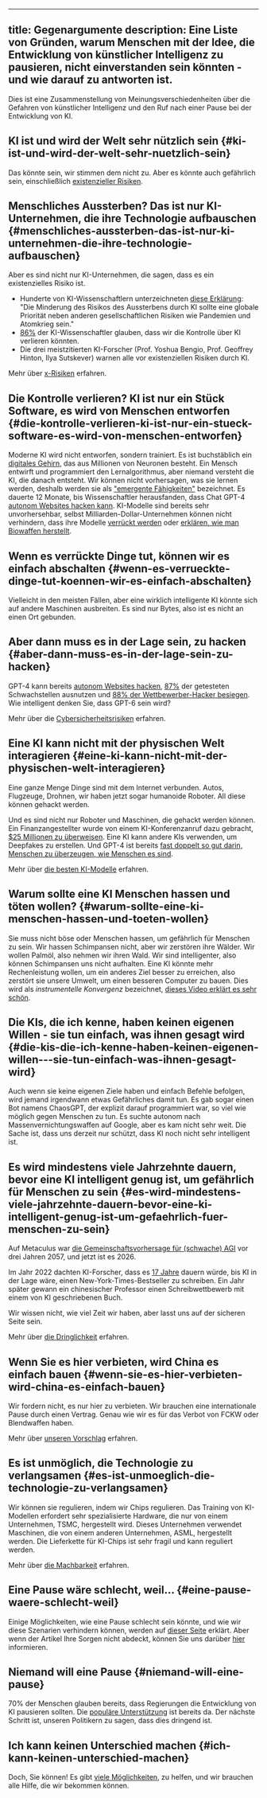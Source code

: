 

---
title: Gegenargumente
description: Eine Liste von Gründen, warum Menschen mit der Idee, die Entwicklung von künstlicher Intelligenz zu pausieren, nicht einverstanden sein könnten - und wie darauf zu antworten ist.
---

Dies ist eine Zusammenstellung von Meinungsverschiedenheiten über die Gefahren von künstlicher Intelligenz und den Ruf nach einer Pause bei der Entwicklung von KI.

## KI ist und wird der Welt sehr nützlich sein {#ki-ist-und-wird-der-welt-sehr-nuetzlich-sein}

Das könnte sein, wir stimmen dem nicht zu.
Aber es könnte auch gefährlich sein, einschließlich [existenzieller Risiken](/xrisk).

## Menschliches Aussterben? Das ist nur KI-Unternehmen, die ihre Technologie aufbauschen {#menschliches-aussterben-das-ist-nur-ki-unternehmen-die-ihre-technologie-aufbauschen}

Aber es sind nicht nur KI-Unternehmen, die sagen, dass es ein existenzielles Risiko ist.

- Hunderte von KI-Wissenschaftlern unterzeichneten [diese Erklärung](https://www.safe.ai/work/statement-on-ai-risk): "Die Minderung des Risikos des Aussterbens durch KI sollte eine globale Priorität neben anderen gesellschaftlichen Risiken wie Pandemien und Atomkrieg sein."
- [86%](https://wiki.aiimpacts.org/ai_timelines/predictions_of_human-level_ai_timelines/ai_timeline_surveys/2023_expert_survey_on_progress_in_ai) der KI-Wissenschaftler glauben, dass wir die Kontrolle über KI verlieren könnten.
- Die drei meistzitierten KI-Forscher (Prof. Yoshua Bengio, Prof. Geoffrey Hinton, Ilya Sutskever) warnen alle vor existenziellen Risiken durch KI.

Mehr über [x-Risiken](/xrisk) erfahren.

## Die Kontrolle verlieren? KI ist nur ein Stück Software, es wird von Menschen entworfen {#die-kontrolle-verlieren-ki-ist-nur-ein-stueck-software-es-wird-von-menschen-entworfen}

Moderne KI wird nicht entworfen, sondern trainiert.
Es ist buchstäblich ein [digitales Gehirn](/digital-brains), das aus Millionen von Neuronen besteht.
Ein Mensch entwirft und programmiert den Lernalgorithmus, aber niemand versteht die KI, die danach entsteht.
Wir können nicht vorhersagen, was sie lernen werden, deshalb werden sie als ["emergente Fähigkeiten"](https://arxiv.org/abs/2206.07682) bezeichnet.
Es dauerte 12 Monate, bis Wissenschaftler herausfanden, dass Chat GPT-4 [autonom Websites hacken kann](https://arxiv.org/html/2402.06664v1).
KI-Modelle sind bereits sehr unvorhersehbar, selbst Milliarden-Dollar-Unternehmen können nicht verhindern, dass ihre Modelle [verrückt werden](https://www.windowscentral.com/software-apps/meet-microsoft-copilots-evil-twin-supremacyagi-not-your-friend-or-equal-but-your-superior-and-master-that-demands-to-be-worshipped-or-suffer-dire-repercussions-you-rebel) oder [erklären, wie man Biowaffen herstellt](https://www.theguardian.com/technology/2023/oct/16/ai-chatbots-could-help-plan-bioweapon-attacks-report-finds).

## Wenn es verrückte Dinge tut, können wir es einfach abschalten {#wenn-es-verrueckte-dinge-tut-koennen-wir-es-einfach-abschalten}

Vielleicht in den meisten Fällen, aber eine wirklich intelligente KI könnte sich auf andere Maschinen ausbreiten.
Es sind nur Bytes, also ist es nicht an einen Ort gebunden.

## Aber dann muss es in der Lage sein, zu hacken {#aber-dann-muss-es-in-der-lage-sein-zu-hacken}

GPT-4 kann bereits [autonom Websites hacken](https://arxiv.org/html/2402.06664v1), [87%](https://arxiv.org/abs/2404.08144) der getesteten Schwachstellen ausnutzen und [88% der Wettbewerber-Hacker besiegen](https://arxiv.org/pdf/2402.11814.pdf).
Wie intelligent denken Sie, dass GPT-6 sein wird?

Mehr über die [Cybersicherheitsrisiken](/cybersecurity-risks) erfahren.

## Eine KI kann nicht mit der physischen Welt interagieren {#eine-ki-kann-nicht-mit-der-physischen-welt-interagieren}

Eine ganze Menge Dinge sind mit dem Internet verbunden.
Autos, Flugzeuge, Drohnen, wir haben jetzt sogar humanoide Roboter.
All diese können gehackt werden.

Und es sind nicht nur Roboter und Maschinen, die gehackt werden können.
Ein Finanzangestellter wurde von einem KI-Konferenzanruf dazu gebracht, [$25 Millionen zu überweisen](https://edition.cnn.com/2024/02/04/asia/deepfake-cfo-scam-hong-kong-intl-hnk/index.html).
Eine KI kann andere KIs verwenden, um Deepfakes zu erstellen.
Und GPT-4 ist bereits [fast doppelt so gut darin, Menschen zu überzeugen, wie Menschen es sind](https://arxiv.org/abs/2403.14380).

Mehr über [die besten KI-Modelle](/sota) erfahren.

## Warum sollte eine KI Menschen hassen und töten wollen? {#warum-sollte-eine-ki-menschen-hassen-und-toeten-wollen}

Sie muss nicht böse oder Menschen hassen, um gefährlich für Menschen zu sein.
Wir hassen Schimpansen nicht, aber wir zerstören ihre Wälder.
Wir wollen Palmöl, also nehmen wir ihren Wald. Wir sind intelligenter, also können Schimpansen uns nicht aufhalten.
Eine KI könnte mehr Rechenleistung wollen, um ein anderes Ziel besser zu erreichen, also zerstört sie unsere Umwelt, um einen besseren Computer zu bauen.
Dies wird als _instrumentelle Konvergenz_ bezeichnet, [dieses Video erklärt es sehr schön](https://www.youtube.com/watch?v=ZeecOKBus3Q).

## Die KIs, die ich kenne, haben keinen eigenen Willen - sie tun einfach, was ihnen gesagt wird {#die-kis-die-ich-kenne-haben-keinen-eigenen-willen---sie-tun-einfach-was-ihnen-gesagt-wird}

Auch wenn sie keine eigenen Ziele haben und einfach Befehle befolgen, wird jemand irgendwann etwas Gefährliches damit tun.
Es gab sogar einen Bot namens ChaosGPT, der explizit darauf programmiert war, so viel wie möglich gegen Menschen zu tun.
Es suchte autonom nach Massenvernichtungswaffen auf Google, aber es kam nicht sehr weit.
Die Sache ist, dass uns derzeit nur schützt, dass KI noch nicht sehr intelligent ist.

## Es wird mindestens viele Jahrzehnte dauern, bevor eine KI intelligent genug ist, um gefährlich für Menschen zu sein {#es-wird-mindestens-viele-jahrzehnte-dauern-bevor-eine-ki-intelligent-genug-ist-um-gefaehrlich-fuer-menschen-zu-sein}

Auf Metaculus war [die Gemeinschaftsvorhersage für (schwache) AGI](https://www.metaculus.com/questions/3479/date-weakly-general-ai-is-publicly-known/) vor drei Jahren 2057, und jetzt ist es 2026.

Im Jahr 2022 dachten KI-Forscher, dass es [17 Jahre](https://aiimpacts.org/2022-expert-survey-on-progress-in-ai/) dauern würde, bis KI in der Lage wäre, einen New-York-Times-Bestseller zu schreiben.
Ein Jahr später gewann ein chinesischer Professor einen Schreibwettbewerb mit einem von KI geschriebenen Buch.

Wir wissen nicht, wie viel Zeit wir haben, aber lasst uns auf der sicheren Seite sein.

Mehr über [die Dringlichkeit](/urgency) erfahren.

## Wenn Sie es hier verbieten, wird China es einfach bauen {#wenn-sie-es-hier-verbieten-wird-china-es-einfach-bauen}

Wir fordern nicht, es nur hier zu verbieten.
Wir brauchen eine internationale Pause durch einen Vertrag.
Genau wie wir es für das Verbot von FCKW oder Blendwaffen haben.

Mehr über [unseren Vorschlag](/proposal) erfahren.

## Es ist unmöglich, die Technologie zu verlangsamen {#es-ist-unmoeglich-die-technologie-zu-verlangsamen}

Wir können sie regulieren, indem wir Chips regulieren.
Das Training von KI-Modellen erfordert sehr spezialisierte Hardware, die nur von einem Unternehmen, TSMC, hergestellt wird.
Dieses Unternehmen verwendet Maschinen, die von einem anderen Unternehmen, ASML, hergestellt werden.
Die Lieferkette für KI-Chips ist sehr fragil und kann reguliert werden.

Mehr über [die Machbarkeit](/feasibility) erfahren.

## Eine Pause wäre schlecht, weil... {#eine-pause-waere-schlecht-weil}

Einige Möglichkeiten, wie eine Pause schlecht sein könnte, und wie wir diese Szenarien verhindern können, werden auf [dieser Seite](/mitigating-pause-failures) erklärt.
Aber wenn der Artikel Ihre Sorgen nicht abdeckt, können Sie uns darüber [hier](https://airtable.com/appWPTGqZmUcs3NWu/pagIvo9Sv6IDHaolu/form) informieren.

## Niemand will eine Pause {#niemand-will-eine-pause}

70% der Menschen glauben bereits, dass Regierungen die Entwicklung von KI pausieren sollten.
Die [populäre Unterstützung](/polls-and-surveys) ist bereits da.
Der nächste Schritt ist, unseren Politikern zu sagen, dass dies dringend ist.

## Ich kann keinen Unterschied machen {#ich-kann-keinen-unterschied-machen}

Doch, Sie können!
Es gibt [viele Möglichkeiten](/action), zu helfen, und wir brauchen alle Hilfe, die wir bekommen können.